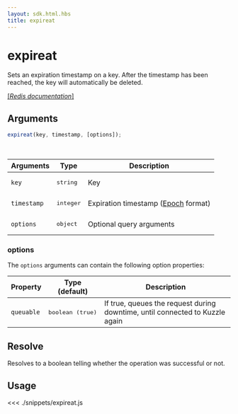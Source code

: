 ```yaml
---
layout: sdk.html.hbs
title: expireat
---
```


# expireat

Sets an expiration timestamp on a key. After the timestamp has been reached, the key will automatically be deleted.

[[_Redis documentation_]](https://redis.io/commands/expireat)

## Arguments

```js
expireat(key, timestamp, [options]);
```

<br/>

| Arguments   | Type               | Description                                                                    |
| ----------- | ------------------ | ------------------------------------------------------------------------------ |
| `key`       | <pre>string</pre>  | Key                                                                            |
| `timestamp` | <pre>integer</pre> | Expiration timestamp ([Epoch](https://en.wikipedia.org/wiki/Unix_time) format) |
| `options`   | <pre>object</pre>  | Optional query arguments                                                       |

### options

The `options` arguments can contain the following option properties:

| Property   | Type (default)            | Description                                                                  |
| ---------- | ------------------------- | ---------------------------------------------------------------------------- |
| `queuable` | <pre>boolean (true)</pre> | If true, queues the request during downtime, until connected to Kuzzle again |

## Resolve

Resolves to a boolean telling whether the operation was successful or not.

## Usage

<<< ./snippets/expireat.js
